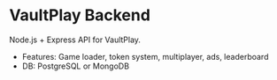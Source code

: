 # VaultPlay Backend

Node.js + Express API for VaultPlay.
- Features: Game loader, token system, multiplayer, ads, leaderboard
- DB: PostgreSQL or MongoDB
